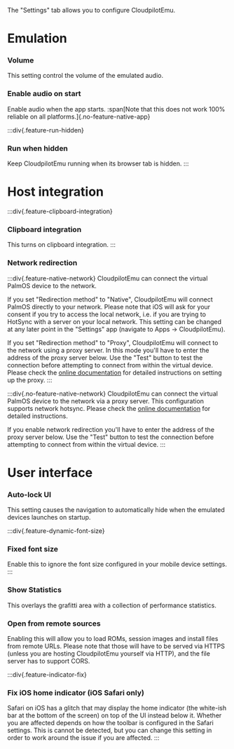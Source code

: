The "Settings" tab allows you to configure CloudpilotEmu.

# Emulation

### Volume

This setting control the volume of the emulated audio.

### Enable audio on start

Enable audio when the app starts.
:span[Note that this does not work 100% reliable on all platforms.]{.no-feature-native-app}

:::div{.feature-run-hidden}
### Run when hidden

Keep CloudpilotEmu running when its browser tab is hidden.
:::

# Host integration

:::div{.feature-clipboard-integration}
### Clipboard integration

This turns on clipboard integration.
:::

### Network redirection

:::div{.feature-native-network}
CloudpilotEmu can connect the virtual PalmOS device to the network.

If you set "Redirection method" to "Native", CloudpilotEmu will connect PalmOS
directly to your network. Please note that iOS will ask for your consent if
you try to access the local network, i.e. if you are trying to HotSync with
a server on your local network. This setting can be changed at any later point in
the "Settings" app (navigate to Apps -> CloudpilotEmu).

If you set "Redirection method" to "Proxy", CloudpilotEmu will connect to the
network using a proxy server. In this mode you'll have to enter the address of the proxy
server below. Use the "Test" button to test the connection before attempting to
connect from within the virtual device. Please check the
[online documentation](https://github.com/cloudpilot-emu/cloudpilot-emu/blob/master/doc/networking.md)
for detailed instructions on setting up the proxy.
:::

:::div{.no-feature-native-network}
CloudpilotEmu can connect the virtual PalmOS device to the network via
a proxy server. This configuration supports network hotsync. Please check the
[online documentation](https://github.com/cloudpilot-emu/cloudpilot-emu/blob/master/doc/networking.md)
for detailed instructions.

If you enable network redirection you'll have to enter the address of the proxy
server below. Use the "Test" button to test the connection before attempting to
connect from within the virtual device.
:::

# User interface

### Auto-lock UI

This setting causes the navigation to automatically hide when the emulated devices
launches on startup.

:::div{.feature-dynamic-font-size}
### Fixed font size

Enable this to ignore the font size configured in your mobile device settings.
:::

### Show Statistics

This overlays the grafitti area with a collection of performance statistics.

### Open from remote sources

Enabling this will allow you to load ROMs, session images and install files
from remote URLs. Please note that those will have to be served via HTTPS
(unless you are hosting CloudpilotEmu yourself via HTTP), and the file server
has to support CORS.

:::div{.feature-indicator-fix}
### Fix iOS home indicator (iOS Safari only)

Safari on iOS has a glitch that may display the home indicator (the white-ish bar
at the bottom of the screen) on top of the UI instead below it. Whether you are
affected depends on how the toolbar is configured in the Safari settings. This
is cannot be detected, but you can change this setting in order to work around
the issue if you are affected.
:::